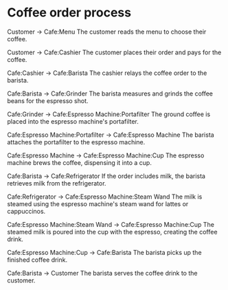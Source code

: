 # Coffee order process

Customer -> Cafe:Menu
The customer reads the menu to choose their coffee.

Customer -> Cafe:Cashier
The customer places their order and pays for the coffee.

Cafe:Cashier -> Cafe:Barista
The cashier relays the coffee order to the barista.

Cafe:Barista -> Cafe:Grinder
The barista measures and grinds the coffee beans for the espresso shot.

Cafe:Grinder -> Cafe:Espresso Machine:Portafilter
The ground coffee is placed into the espresso machine's portafilter.

Cafe:Espresso Machine:Portafilter -> Cafe:Espresso Machine
The barista attaches the portafilter to the espresso machine.

Cafe:Espresso Machine -> Cafe:Espresso Machine:Cup
The espresso machine brews the coffee, dispensing it into a cup.

Cafe:Barista -> Cafe:Refrigerator
If the order includes milk, the barista retrieves milk from the refrigerator.

Cafe:Refrigerator -> Cafe:Espresso Machine:Steam Wand
The milk is steamed using the espresso machine's steam wand for lattes or cappuccinos.

Cafe:Espresso Machine:Steam Wand -> Cafe:Espresso Machine:Cup
The steamed milk is poured into the cup with the espresso, creating the coffee drink.

Cafe:Espresso Machine:Cup -> Cafe:Barista
The barista picks up the finished coffee drink.

Cafe:Barista -> Customer
The barista serves the coffee drink to the customer.
